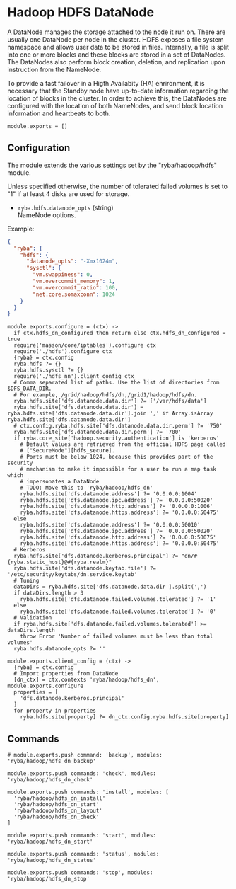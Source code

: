 
# Hadoop HDFS DataNode

A [DataNode](http://wiki.apache.org/hadoop/DataNode) manages the storage attached to the node it run on. There are usually
one DataNode per node in the cluster. HDFS exposes a file system namespace and
allows user data to be stored in files. Internally, a file is split into one or
more blocks and these blocks are stored in a set of DataNodes. The DataNodes
also perform block creation, deletion, and replication upon instruction from the
NameNode.

To provide a fast failover in a Higth Availabity (HA) enrironment, it is
necessary that the Standby node have up-to-date information regarding the
location of blocks in the cluster. In order to achieve this, the DataNodes are
configured with the location of both NameNodes, and send block location
information and heartbeats to both.

    module.exports = []

## Configuration

The module extends the various settings set by the "ryba/hadoop/hdfs" module.

Unless specified otherwise, the number of tolerated failed volumes is set to "1"
if at least 4 disks are used for storage.

*   `ryba.hdfs.datanode_opts` (string)   
    NameNode options.   

Example:   

```json
{
  "ryba": {
    "hdfs": {
      "datanode_opts": "-Xmx1024m",
      "sysctl": {
        "vm.swappiness": 0,
        "vm.overcommit_memory": 1,
        "vm.overcommit_ratio": 100,
        "net.core.somaxconn": 1024
    }
  }
}
```

    module.exports.configure = (ctx) ->
      if ctx.hdfs_dn_configured then return else ctx.hdfs_dn_configured = true
      require('masson/core/iptables').configure ctx
      require('./hdfs').configure ctx
      {ryba} = ctx.config
      ryba.hdfs ?= {}
      ryba.hdfs.sysctl ?= {}
      require('./hdfs_nn').client_config ctx
      # Comma separated list of paths. Use the list of directories from $DFS_DATA_DIR.  
      # For example, /grid/hadoop/hdfs/dn,/grid1/hadoop/hdfs/dn.
      ryba.hdfs.site['dfs.datanode.data.dir'] ?= ['/var/hdfs/data']
      ryba.hdfs.site['dfs.datanode.data.dir'] = ryba.hdfs.site['dfs.datanode.data.dir'].join ',' if Array.isArray ryba.hdfs.site['dfs.datanode.data.dir']
      # ctx.config.ryba.hdfs.site['dfs.datanode.data.dir.perm'] ?= '750'
      ryba.hdfs.site['dfs.datanode.data.dir.perm'] ?= '700'
      if ryba.core_site['hadoop.security.authentication'] is 'kerberos'
        # Default values are retrieved from the official HDFS page called
        # ["SecureMode"][hdfs_secure].
        # Ports must be below 1024, because this provides part of the security
        # mechanism to make it impossible for a user to run a map task which
        # impersonates a DataNode
        # TODO: Move this to 'ryba/hadoop/hdfs_dn'
        ryba.hdfs.site['dfs.datanode.address'] ?= '0.0.0.0:1004'
        ryba.hdfs.site['dfs.datanode.ipc.address'] ?= '0.0.0.0:50020'
        ryba.hdfs.site['dfs.datanode.http.address'] ?= '0.0.0.0:1006' 
        ryba.hdfs.site['dfs.datanode.https.address'] ?= '0.0.0.0:50475'
      else
        ryba.hdfs.site['dfs.datanode.address'] ?= '0.0.0.0:50010'
        ryba.hdfs.site['dfs.datanode.ipc.address'] ?= '0.0.0.0:50020'
        ryba.hdfs.site['dfs.datanode.http.address'] ?= '0.0.0.0:50075' 
        ryba.hdfs.site['dfs.datanode.https.address'] ?= '0.0.0.0:50475'
      # Kerberos
      ryba.hdfs.site['dfs.datanode.kerberos.principal'] ?= "dn/#{ryba.static_host}@#{ryba.realm}"
      ryba.hdfs.site['dfs.datanode.keytab.file'] ?= '/etc/security/keytabs/dn.service.keytab'
      # Tuning
      dataDirs = ryba.hdfs.site['dfs.datanode.data.dir'].split(',')
      if dataDirs.length > 3
        ryba.hdfs.site['dfs.datanode.failed.volumes.tolerated'] ?= '1'
      else
        ryba.hdfs.site['dfs.datanode.failed.volumes.tolerated'] ?= '0'
      # Validation
      if ryba.hdfs.site['dfs.datanode.failed.volumes.tolerated'] >= dataDirs.length
        throw Error 'Number of failed volumes must be less than total volumes'
      ryba.hdfs.datanode_opts ?= ''

    module.exports.client_config = (ctx) ->
      {ryba} = ctx.config
      # Import properties from DataNode
      [dn_ctx] = ctx.contexts 'ryba/hadoop/hdfs_dn', module.exports.configure
      properties = [
        'dfs.datanode.kerberos.principal'
      ]
      for property in properties
        ryba.hdfs.site[property] ?= dn_ctx.config.ryba.hdfs.site[property]

## Commands

    # module.exports.push command: 'backup', modules: 'ryba/hadoop/hdfs_dn_backup'

    module.exports.push commands: 'check', modules: 'ryba/hadoop/hdfs_dn_check'

    module.exports.push commands: 'install', modules: [
      'ryba/hadoop/hdfs_dn_install'
      'ryba/hadoop/hdfs_dn_start'
      'ryba/hadoop/hdfs_dn_layout'
      'ryba/hadoop/hdfs_dn_check'
    ]

    module.exports.push commands: 'start', modules: 'ryba/hadoop/hdfs_dn_start'

    module.exports.push commands: 'status', modules: 'ryba/hadoop/hdfs_dn_status'

    module.exports.push commands: 'stop', modules: 'ryba/hadoop/hdfs_dn_stop'

